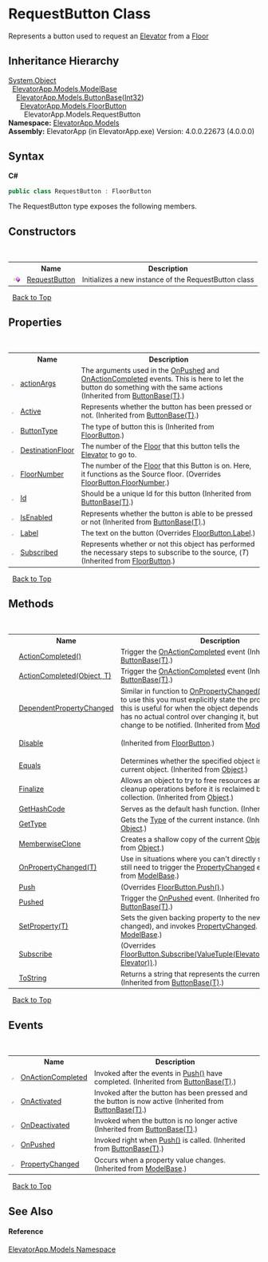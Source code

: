# RequestButton Class
 

Represents a button used to request an <a href="T_ElevatorApp_Models_Elevator">Elevator</a> from a <a href="T_ElevatorApp_Models_Floor">Floor</a>


## Inheritance Hierarchy
<a href="http://msdn2.microsoft.com/en-us/library/e5kfa45b" target="_blank">System.Object</a><br />&nbsp;&nbsp;<a href="T_ElevatorApp_Models_ModelBase">ElevatorApp.Models.ModelBase</a><br />&nbsp;&nbsp;&nbsp;&nbsp;<a href="T_ElevatorApp_Models_ButtonBase_1">ElevatorApp.Models.ButtonBase</a>(<a href="http://msdn2.microsoft.com/en-us/library/td2s409d" target="_blank">Int32</a>)<br />&nbsp;&nbsp;&nbsp;&nbsp;&nbsp;&nbsp;<a href="T_ElevatorApp_Models_FloorButton">ElevatorApp.Models.FloorButton</a><br />&nbsp;&nbsp;&nbsp;&nbsp;&nbsp;&nbsp;&nbsp;&nbsp;ElevatorApp.Models.RequestButton<br />
**Namespace:**&nbsp;<a href="N_ElevatorApp_Models">ElevatorApp.Models</a><br />**Assembly:**&nbsp;ElevatorApp (in ElevatorApp.exe) Version: 4.0.0.22673 (4.0.0.0)

## Syntax

**C#**<br />
``` C#
public class RequestButton : FloorButton
```

The RequestButton type exposes the following members.


## Constructors
&nbsp;<table><tr><th></th><th>Name</th><th>Description</th></tr><tr><td>![Public method](media/pubmethod.gif "Public method")</td><td><a href="M_ElevatorApp_Models_RequestButton__ctor">RequestButton</a></td><td>
Initializes a new instance of the RequestButton class</td></tr></table>&nbsp;
<a href="#requestbutton-class">Back to Top</a>

## Properties
&nbsp;<table><tr><th></th><th>Name</th><th>Description</th></tr><tr><td>![Protected property](media/protproperty.gif "Protected property")</td><td><a href="P_ElevatorApp_Models_ButtonBase_1_actionArgs">actionArgs</a></td><td>
The arguments used in the <a href="E_ElevatorApp_Models_ButtonBase_1_OnPushed">OnPushed</a> and <a href="E_ElevatorApp_Models_ButtonBase_1_OnActionCompleted">OnActionCompleted</a> events. This is here to let the button do something with the same actions
 (Inherited from <a href="T_ElevatorApp_Models_ButtonBase_1">ButtonBase(T)</a>.)</td></tr><tr><td>![Public property](media/pubproperty.gif "Public property")</td><td><a href="P_ElevatorApp_Models_ButtonBase_1_Active">Active</a></td><td>
Represents whether the button has been pressed or not.
 (Inherited from <a href="T_ElevatorApp_Models_ButtonBase_1">ButtonBase(T)</a>.)</td></tr><tr><td>![Public property](media/pubproperty.gif "Public property")</td><td><a href="P_ElevatorApp_Models_FloorButton_ButtonType">ButtonType</a></td><td>
The type of button this is
 (Inherited from <a href="T_ElevatorApp_Models_FloorButton">FloorButton</a>.)</td></tr><tr><td>![Public property](media/pubproperty.gif "Public property")</td><td><a href="P_ElevatorApp_Models_RequestButton_DestinationFloor">DestinationFloor</a></td><td>
The number of the <a href="T_ElevatorApp_Models_Floor">Floor</a> that this button tells the <a href="T_ElevatorApp_Models_Elevator">Elevator</a> to go to.</td></tr><tr><td>![Public property](media/pubproperty.gif "Public property")</td><td><a href="P_ElevatorApp_Models_RequestButton_FloorNumber">FloorNumber</a></td><td>
The number of the <a href="T_ElevatorApp_Models_Floor">Floor</a> that this Button is on. Here, it functions as the Source floor.
 (Overrides <a href="P_ElevatorApp_Models_FloorButton_FloorNumber">FloorButton.FloorNumber</a>.)</td></tr><tr><td>![Public property](media/pubproperty.gif "Public property")</td><td><a href="P_ElevatorApp_Models_ButtonBase_1_Id">Id</a></td><td>
Should be a unique Id for this button
 (Inherited from <a href="T_ElevatorApp_Models_ButtonBase_1">ButtonBase(T)</a>.)</td></tr><tr><td>![Public property](media/pubproperty.gif "Public property")</td><td><a href="P_ElevatorApp_Models_ButtonBase_1_IsEnabled">IsEnabled</a></td><td>
Represents whether the button is able to be pressed or not
 (Inherited from <a href="T_ElevatorApp_Models_ButtonBase_1">ButtonBase(T)</a>.)</td></tr><tr><td>![Public property](media/pubproperty.gif "Public property")</td><td><a href="P_ElevatorApp_Models_RequestButton_Label">Label</a></td><td>
The text on the button
 (Overrides <a href="P_ElevatorApp_Models_FloorButton_Label">FloorButton.Label</a>.)</td></tr><tr><td>![Public property](media/pubproperty.gif "Public property")</td><td><a href="P_ElevatorApp_Models_FloorButton_Subscribed">Subscribed</a></td><td>
Represents whether or not this object has performed the necessary steps to subscribe to the source, (*T*)
 (Inherited from <a href="T_ElevatorApp_Models_FloorButton">FloorButton</a>.)</td></tr></table>&nbsp;
<a href="#requestbutton-class">Back to Top</a>

## Methods
&nbsp;<table><tr><th></th><th>Name</th><th>Description</th></tr><tr><td>![Public method](media/pubmethod.gif "Public method")</td><td><a href="M_ElevatorApp_Models_ButtonBase_1_ActionCompleted">ActionCompleted()</a></td><td>
Trigger the <a href="E_ElevatorApp_Models_ButtonBase_1_OnActionCompleted">OnActionCompleted</a> event
 (Inherited from <a href="T_ElevatorApp_Models_ButtonBase_1">ButtonBase(T)</a>.)</td></tr><tr><td>![Protected method](media/protmethod.gif "Protected method")</td><td><a href="M_ElevatorApp_Models_ButtonBase_1_ActionCompleted_1">ActionCompleted(Object, T)</a></td><td>
Trigger the <a href="E_ElevatorApp_Models_ButtonBase_1_OnActionCompleted">OnActionCompleted</a> event
 (Inherited from <a href="T_ElevatorApp_Models_ButtonBase_1">ButtonBase(T)</a>.)</td></tr><tr><td>![Protected method](media/protmethod.gif "Protected method")</td><td><a href="M_ElevatorApp_Models_ModelBase_DependentPropertyChanged">DependentPropertyChanged</a></td><td>
Similar in function to <a href="M_ElevatorApp_Models_ModelBase_OnPropertyChanged__1">OnPropertyChanged(T)(T, String)</a>, but to use this you must explicitly state the property name, so this is useful for when the object depends on something but has no actual control over changing it, but still needs the change to be notified.
 (Inherited from <a href="T_ElevatorApp_Models_ModelBase">ModelBase</a>.)</td></tr><tr><td>![Public method](media/pubmethod.gif "Public method")</td><td><a href="M_ElevatorApp_Models_FloorButton_Disable">Disable</a></td><td>

 (Inherited from <a href="T_ElevatorApp_Models_FloorButton">FloorButton</a>.)</td></tr><tr><td>![Public method](media/pubmethod.gif "Public method")</td><td><a href="http://msdn2.microsoft.com/en-us/library/bsc2ak47" target="_blank">Equals</a></td><td>
Determines whether the specified object is equal to the current object.
 (Inherited from <a href="http://msdn2.microsoft.com/en-us/library/e5kfa45b" target="_blank">Object</a>.)</td></tr><tr><td>![Protected method](media/protmethod.gif "Protected method")</td><td><a href="http://msdn2.microsoft.com/en-us/library/4k87zsw7" target="_blank">Finalize</a></td><td>
Allows an object to try to free resources and perform other cleanup operations before it is reclaimed by garbage collection.
 (Inherited from <a href="http://msdn2.microsoft.com/en-us/library/e5kfa45b" target="_blank">Object</a>.)</td></tr><tr><td>![Public method](media/pubmethod.gif "Public method")</td><td><a href="http://msdn2.microsoft.com/en-us/library/zdee4b3y" target="_blank">GetHashCode</a></td><td>
Serves as the default hash function.
 (Inherited from <a href="http://msdn2.microsoft.com/en-us/library/e5kfa45b" target="_blank">Object</a>.)</td></tr><tr><td>![Public method](media/pubmethod.gif "Public method")</td><td><a href="http://msdn2.microsoft.com/en-us/library/dfwy45w9" target="_blank">GetType</a></td><td>
Gets the <a href="http://msdn2.microsoft.com/en-us/library/42892f65" target="_blank">Type</a> of the current instance.
 (Inherited from <a href="http://msdn2.microsoft.com/en-us/library/e5kfa45b" target="_blank">Object</a>.)</td></tr><tr><td>![Protected method](media/protmethod.gif "Protected method")</td><td><a href="http://msdn2.microsoft.com/en-us/library/57ctke0a" target="_blank">MemberwiseClone</a></td><td>
Creates a shallow copy of the current <a href="http://msdn2.microsoft.com/en-us/library/e5kfa45b" target="_blank">Object</a>.
 (Inherited from <a href="http://msdn2.microsoft.com/en-us/library/e5kfa45b" target="_blank">Object</a>.)</td></tr><tr><td>![Protected method](media/protmethod.gif "Protected method")</td><td><a href="M_ElevatorApp_Models_ModelBase_OnPropertyChanged__1">OnPropertyChanged(T)</a></td><td>
Use in situations where you can't directly set the value, but still need to trigger the <a href="E_ElevatorApp_Models_ModelBase_PropertyChanged">PropertyChanged</a> event.
 (Inherited from <a href="T_ElevatorApp_Models_ModelBase">ModelBase</a>.)</td></tr><tr><td>![Public method](media/pubmethod.gif "Public method")</td><td><a href="M_ElevatorApp_Models_RequestButton_Push">Push</a></td><td> (Overrides <a href="M_ElevatorApp_Models_FloorButton_Push">FloorButton.Push()</a>.)</td></tr><tr><td>![Protected method](media/protmethod.gif "Protected method")</td><td><a href="M_ElevatorApp_Models_ButtonBase_1_Pushed">Pushed</a></td><td>
Trigger the <a href="E_ElevatorApp_Models_ButtonBase_1_OnPushed">OnPushed</a> event.
 (Inherited from <a href="T_ElevatorApp_Models_ButtonBase_1">ButtonBase(T)</a>.)</td></tr><tr><td>![Protected method](media/protmethod.gif "Protected method")</td><td><a href="M_ElevatorApp_Models_ModelBase_SetProperty__1">SetProperty(T)</a></td><td>
Sets the given backing property to the new value (if it has changed), and invokes <a href="E_ElevatorApp_Models_ModelBase_PropertyChanged">PropertyChanged</a>.
 (Inherited from <a href="T_ElevatorApp_Models_ModelBase">ModelBase</a>.)</td></tr><tr><td>![Public method](media/pubmethod.gif "Public method")</td><td><a href="M_ElevatorApp_Models_RequestButton_Subscribe">Subscribe</a></td><td> (Overrides <a href="M_ElevatorApp_Models_FloorButton_Subscribe">FloorButton.Subscribe(ValueTuple(ElevatorMasterController, Elevator))</a>.)</td></tr><tr><td>![Public method](media/pubmethod.gif "Public method")</td><td><a href="M_ElevatorApp_Models_ButtonBase_1_ToString">ToString</a></td><td>
Returns a string that represents the current object.
 (Inherited from <a href="T_ElevatorApp_Models_ButtonBase_1">ButtonBase(T)</a>.)</td></tr></table>&nbsp;
<a href="#requestbutton-class">Back to Top</a>

## Events
&nbsp;<table><tr><th></th><th>Name</th><th>Description</th></tr><tr><td>![Public event](media/pubevent.gif "Public event")</td><td><a href="E_ElevatorApp_Models_ButtonBase_1_OnActionCompleted">OnActionCompleted</a></td><td>
Invoked after the events in <a href="M_ElevatorApp_Models_ButtonBase_1_Push">Push()</a> have completed.
 (Inherited from <a href="T_ElevatorApp_Models_ButtonBase_1">ButtonBase(T)</a>.)</td></tr><tr><td>![Public event](media/pubevent.gif "Public event")</td><td><a href="E_ElevatorApp_Models_ButtonBase_1_OnActivated">OnActivated</a></td><td>
Invoked after the button has been pressed and the button is now active
 (Inherited from <a href="T_ElevatorApp_Models_ButtonBase_1">ButtonBase(T)</a>.)</td></tr><tr><td>![Public event](media/pubevent.gif "Public event")</td><td><a href="E_ElevatorApp_Models_ButtonBase_1_OnDeactivated">OnDeactivated</a></td><td>
Invoked when the button is no longer active
 (Inherited from <a href="T_ElevatorApp_Models_ButtonBase_1">ButtonBase(T)</a>.)</td></tr><tr><td>![Public event](media/pubevent.gif "Public event")</td><td><a href="E_ElevatorApp_Models_ButtonBase_1_OnPushed">OnPushed</a></td><td>
Invoked right when <a href="M_ElevatorApp_Models_ButtonBase_1_Push">Push()</a> is called.
 (Inherited from <a href="T_ElevatorApp_Models_ButtonBase_1">ButtonBase(T)</a>.)</td></tr><tr><td>![Public event](media/pubevent.gif "Public event")</td><td><a href="E_ElevatorApp_Models_ModelBase_PropertyChanged">PropertyChanged</a></td><td>
Occurs when a property value changes.
 (Inherited from <a href="T_ElevatorApp_Models_ModelBase">ModelBase</a>.)</td></tr></table>&nbsp;
<a href="#requestbutton-class">Back to Top</a>

## See Also


#### Reference
<a href="N_ElevatorApp_Models">ElevatorApp.Models Namespace</a><br />